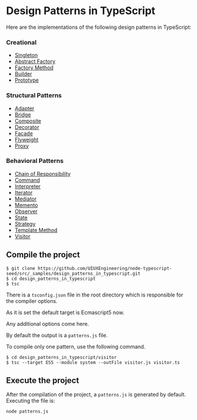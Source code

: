 # Design Patterns in TypeScript #

Here are the implementations of the following design patterns in TypeScript:

### Creational ###

* [Singleton](https://github.com/UIUXEngineering/node-typescript-seed/src/_samples/design_patterns_in_typescript/tree/master/singleton)
* [Abstract Factory](https://github.com/UIUXEngineering/node-typescript-seed/src/_samples/design_patterns_in_typescript/tree/master/abstract_factory)
* [Factory Method](https://github.com/UIUXEngineering/node-typescript-seed/src/_samples/design_patterns_in_typescript/tree/master/factory_method)
* [Builder](https://github.com/UIUXEngineering/node-typescript-seed/src/_samples/design_patterns_in_typescript/tree/master/builder)
* [Prototype](https://github.com/UIUXEngineering/node-typescript-seed/src/_samples/design_patterns_in_typescript/tree/master/prototype)


### Structural Patterns ###

* [Adapter](https://github.com/UIUXEngineering/node-typescript-seed/src/_samples/design_patterns_in_typescript/tree/master/adapter)
* [Bridge](https://github.com/UIUXEngineering/node-typescript-seed/src/_samples/design_patterns_in_typescript/tree/master/bridge)
* [Composite](https://github.com/UIUXEngineering/node-typescript-seed/src/_samples/design_patterns_in_typescript/tree/master/composite)
* [Decorator](https://github.com/UIUXEngineering/node-typescript-seed/src/_samples/design_patterns_in_typescript/tree/master/decorator)
* [Facade](https://github.com/UIUXEngineering/node-typescript-seed/src/_samples/design_patterns_in_typescript/tree/master/facade)
* [Flyweight](https://github.com/UIUXEngineering/node-typescript-seed/src/_samples/design_patterns_in_typescript/tree/master/flyweight)
* [Proxy](https://github.com/UIUXEngineering/node-typescript-seed/src/_samples/design_patterns_in_typescript/tree/master/proxy)


### Behavioral Patterns ###

* [Chain of Responsibility](https://github.com/UIUXEngineering/node-typescript-seed/src/_samples/design_patterns_in_typescript/tree/master/chain_of_responsibility)
* [Command](https://github.com/UIUXEngineering/node-typescript-seed/src/_samples/design_patterns_in_typescript/tree/master/command)
* [Interpreter](https://github.com/UIUXEngineering/node-typescript-seed/src/_samples/design_patterns_in_typescript/tree/master/interpreter)
* [Iterator](https://github.com/UIUXEngineering/node-typescript-seed/src/_samples/design_patterns_in_typescript/tree/master/iterator)
* [Mediator](https://github.com/UIUXEngineering/node-typescript-seed/src/_samples/design_patterns_in_typescript/tree/master/mediator)
* [Memento](https://github.com/UIUXEngineering/node-typescript-seed/src/_samples/design_patterns_in_typescript/tree/master/memento)
* [Observer](https://github.com/UIUXEngineering/node-typescript-seed/src/_samples/design_patterns_in_typescript/tree/master/observer)
* [State](https://github.com/UIUXEngineering/node-typescript-seed/src/_samples/design_patterns_in_typescript/tree/master/state)
* [Strategy](https://github.com/UIUXEngineering/node-typescript-seed/src/_samples/design_patterns_in_typescript/tree/master/strategy)
* [Template Method](https://github.com/UIUXEngineering/node-typescript-seed/src/_samples/design_patterns_in_typescript/tree/master/template_method)
* [Visitor](https://github.com/UIUXEngineering/node-typescript-seed/src/_samples/design_patterns_in_typescript/tree/master/visitor)

## Compile the project

```
$ git clone https://github.com/UIUXEngineering/node-typescript-seed/src/_samples/design_patterns_in_typescript.git
$ cd design_patterns_in_typescript
$ tsc
```

There is a `tsconfig.json` file in the root directory which is responsible for the compiler options.

As it is set the default target is Ecmascript5 now.

Any additional options come here.

By default the output is a `patterns.js` file.


To compile only one pattern, use the following command.

```
$ cd design_patterns_in_typescript/visitor
$ tsc --target ES5 --module system --outFile visitor.js visitor.ts
```

## Execute the project

After the compilation of the project, a `patterns.js` is generated by default.
Executing the file is:

```
node patterns.js
```
